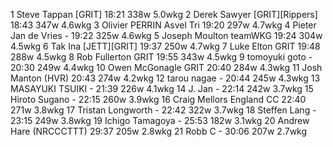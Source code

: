   1  Steve Tappan  [GRIT]  18:21    338w  5.0wkg
  2  Derek Sawyer  [GRIT][Rippers]  18:43    347w  4.6wkg
  3  Olivier PERRIN  Asvel Tri   19:20    297w  4.7wkg
  4  Pieter Jan de Vries  -  19:22    325w  4.6wkg
  5  Joseph Moulton  teamWKG   19:24    304w  4.5wkg
  6  Tak Ina  [JETT][GRIT]  19:37    250w  4.7wkg
  7  Luke Elton  GRIT   19:48    288w  4.5wkg
  8  Rob Fullerton  GRIT   19:55    343w  4.5wkg
  9  tomoyuki goto  -  20:30    249w  4.4wkg
 10  Owen McGonagle  GRIT   20:40    284w  4.3wkg
 11  Josh Manton  (HVR)    20:43    274w  4.2wkg
 12  tarou nagae  -  20:44    245w  4.3wkg
 13  MASAYUKI TSUIKI  -  21:39    226w  4.1wkg
 14  J. Jan  -  22:14    242w  3.7wkg
 15  Hiroto Sugano  -  22:15    260w  3.9wkg
 16  Craig Mellors  England CC   22:40    271w  3.8wkg
 17  Tristan Longworth  -  22:42    322w  3.7wkg
 18  Steffen Lang  -  23:15    249w  3.8wkg
 19  Ichigo Tamagoya  -  25:53    182w  3.1wkg
 20  Andrew Hare  (NRCCCTTT)    29:37    205w  2.8wkg
 21  Robb C  -  30:06    207w  2.7wkg
